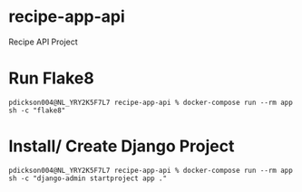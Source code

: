 # recipe-app-api
Recipe API Project

# Run Flake8 
`pdickson004@NL_YRY2K5F7L7 recipe-app-api % docker-compose run --rm app sh -c "flake8"`

# Install/ Create Django Project
`pdickson004@NL_YRY2K5F7L7 recipe-app-api % docker-compose run --rm app sh -c "django-admin startproject app ."`
